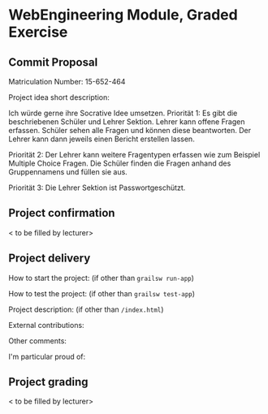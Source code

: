 # WebEngineering Module, Graded Exercise

## Commit Proposal

Matriculation Number: 15-652-464

Project idea short description: 

Ich würde gerne ihre Socrative Idee umsetzen.
Priorität 1:
Es gibt die beschriebenen Schüler und Lehrer Sektion. 
Lehrer kann offene Fragen erfassen.
Schüler sehen alle Fragen und können diese beantworten.
Der Lehrer kann dann jeweils einen Bericht erstellen lassen.

Priorität 2:
Der Lehrer kann weitere Fragentypen erfassen wie zum Beispiel Multiple Choice Fragen.
Die Schüler finden die Fragen anhand des Gruppennamens und füllen sie aus. 

Priorität 3:
Die Lehrer Sektion ist Passwortgeschützt.


## Project confirmation

< to be filled by lecturer>


## Project delivery <to be filled by student>

How to start the project: (if other than `grailsw run-app`)

How to test the project:  (if other than `grailsw test-app`)

Project description:      (if other than `/index.html`)

External contributions:

Other comments: 

I'm particular proud of:


## Project grading 

< to be filled by lecturer>
